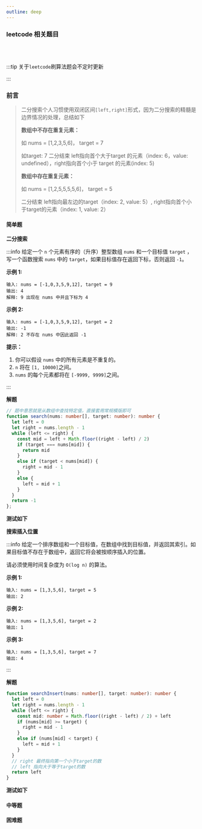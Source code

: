 ```yaml
---
outline: deep
---
```


<script setup>
 import Search from '../../components/Search.vue'
 import InsertSearch from '../../components/InsertSearch.vue'

</script>

### leetcode 相关题目

<br></br>

:::tip 关于`leetcode`刷算法题会不定时更新

:::

### 前言

> 二分搜索个人习惯使用双闭区间`[left,right]`形式，因为二分搜索的精髓是边界情况的处理，总结如下
>
> **数组中不存在重复元素：**
>
> 如 nums = [1,2,3,5,6]， target = 7
>
> 如target: 7 二分结束 left指向首个大于target 的元素（index: 6，value: undefined），right指向首个小于 target 的元素(index: 5)
>
>
>
> **数组中存在重复元素：**
>
> 如 nums = [1,2,5,5,5,5,6]， target = 5
>
>  二分结束 left指向最左边的target（index: 2, value: 5）, right指向首个小于target的元素（index: 1, value: 2）

#### 简单题

**二分搜索**

:::info 给定一个 `n` 个元素有序的（升序）整型数组 `nums` 和一个目标值 `target` ，写一个函数搜索 `nums` 中的 `target`，如果目标值存在返回下标，否则返回 `-1`。

**示例 1:**

```
输入: nums = [-1,0,3,5,9,12], target = 9
输出: 4
解释: 9 出现在 nums 中并且下标为 4
```

**示例 2:**

```
输入: nums = [-1,0,3,5,9,12], target = 2
输出: -1
解释: 2 不存在 nums 中因此返回 -1
```

**提示：**

1. 你可以假设 `nums` 中的所有元素是不重复的。
2. `n` 将在 `[1, 10000]`之间。
3. `nums` 的每个元素都将在 `[-9999, 9999]`之间。

:::

**解题**

```typescript
// 题中意思就是从数组中查找特定值，直接套用常规模版即可
function search(nums: number[], target: number): number {
  let left = 0
  let right = nums.length - 1
  while (left <= right) {
    const mid = left + Math.floor((right - left) / 2)
    if (target === nums[mid]) {
      return mid
    }
    else if (target < nums[mid]) {
      right = mid - 1
    }
    else {
      left = mid + 1
    }
  }
  return -1
};
```
**测试如下**
<Search></Search>

**搜索插入位置**

:::info 给定一个排序数组和一个目标值，在数组中找到目标值，并返回其索引。如果目标值不存在于数组中，返回它将会被按顺序插入的位置。

请必须使用时间复杂度为 `O(log n)` 的算法。

**示例 1:**

```
输入: nums = [1,3,5,6], target = 5
输出: 2
```

**示例 2:**

```
输入: nums = [1,3,5,6], target = 2
输出: 1
```

**示例 3:**

```
输入: nums = [1,3,5,6], target = 7
输出: 4
```

:::

**解题**

```typescript
function searchInsert(nums: number[], target: number): number {
  let left = 0
  let right = nums.length - 1
  while (left <= right) {
    const mid: number = Math.floor((right - left) / 2) + left
    if (nums[mid] >= target) {
      right = mid - 1
    }
    else if (nums[mid] < target) {
      left = mid + 1
    }
  }
  // right 最终指向第一个小于target的数
  // left 指向大于等于target的数
  return left
}
```
**测试如下**
<InsertSearch></InsertSearch>

#### 中等题

#### 困难题
